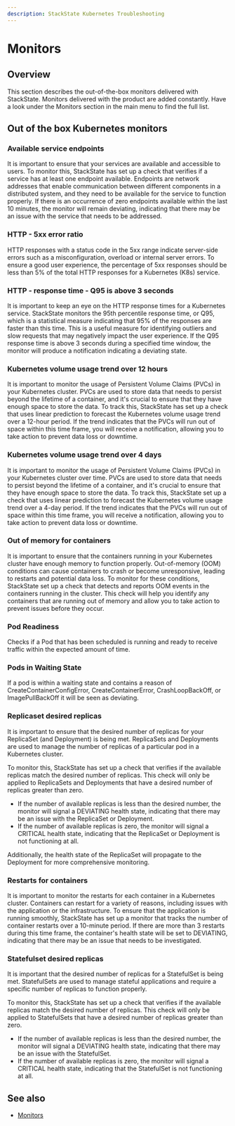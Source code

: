 ```yaml
---
description: StackState Kubernetes Troubleshooting
---
```


# Monitors

## Overview

This section describes the out-of-the-box monitors delivered with StackState. Monitors delivered with the product are added constantly. Have a look under the Monitors section in the main menu to find the full list.

## Out of the box Kubernetes monitors

### Available service endpoints 

It is important to ensure that your services are available and accessible to users. To monitor this, StackState has set up a check that verifies if a service has at least one endpoint available. Endpoints are network addresses that enable communication between different components in a distributed system, and they need to be available for the service to function properly.
If there is an occurrence of zero endpoints available within the last 10 minutes, the monitor will remain deviating, indicating that there may be an issue with the service that needs to be addressed.

### HTTP - 5xx error ratio

HTTP responses with a status code in the 5xx range indicate server-side errors such as a misconfiguration, overload or internal server errors.
To ensure a good user experience, the percentage of 5xx responses should be less than 5% of the total HTTP responses for a Kubernetes (K8s) service.

### HTTP - response time - Q95 is above 3 seconds

It is important to keep an eye on the HTTP response times for a Kubernetes service. StackState monitors the 95th percentile response time, or Q95, which is a statistical measure indicating that 95% of the responses are faster than this time.
This is a useful measure for identifying outliers and slow requests that may negatively impact the user experience. If the Q95 response time is above 3 seconds during a specified time window, the monitor will produce a notification indicating a deviating state. 

### Kubernetes volume usage trend over 12 hours

It is important to monitor the usage of Persistent Volume Claims (PVCs) in your Kubernetes cluster. PVCs are used to store data that needs to persist beyond the lifetime of a container, and it's crucial to ensure that they have enough space to store the data. To track this, StackState has set up a check that uses linear prediction to forecast the Kubernetes volume usage trend over a 12-hour period. If the trend indicates that the PVCs will run out of space within this time frame, you will receive a notification, allowing you to take action to prevent data loss or downtime.

### Kubernetes volume usage trend over 4 days

It is important to monitor the usage of Persistent Volume Claims (PVCs) in your Kubernetes cluster over time. PVCs are used to store data that needs to persist beyond the lifetime of a container, and it's crucial to ensure that they have enough space to store the data.
To track this, StackState set up a check that uses linear prediction to forecast the Kubernetes volume usage trend over a 4-day period. If the trend indicates that the PVCs will run out of space within this time frame, you will receive a notification, allowing you to take action to prevent data loss or downtime.

### Out of memory for containers

It is important to ensure that the containers running in your Kubernetes cluster have enough memory to function properly. Out-of-memory (OOM) conditions can cause containers to crash or become unresponsive, leading to restarts and potential data loss.
To monitor for these conditions, StackState set up a check that detects and reports OOM events in the containers running in the cluster. This check will help you identify any containers that are running out of memory and allow you to take action to prevent issues before they occur.

### Pod Readiness 

Checks if a Pod that has been scheduled is running and ready to receive traffic within the expected amount of time.

### Pods in Waiting State

If a pod is within a waiting state and contains a reason of CreateContainerConfigError, CreateContainerError, CrashLoopBackOff, or ImagePullBackOff it will be seen as deviating.

### Replicaset desired replicas

It is important to ensure that the desired number of replicas for your ReplicaSet (and Deployment) is being met. ReplicaSets and Deployments are used to manage the number of replicas of a particular pod in a Kubernetes cluster.

To monitor this, StackState has set up a check that verifies if the available replicas match the desired number of replicas. This check will only be applied to ReplicaSets and Deployments that have a desired number of replicas greater than zero.

- If the number of available replicas is less than the desired number, the monitor will signal a DEVIATING health state, indicating that there may be an issue with the ReplicaSet or Deployment.
- If the number of available replicas is zero, the monitor will signal a CRITICAL health state, indicating that the ReplicaSet or Deployment is not functioning at all.

Additionally, the health state of the ReplicaSet will propagate to the Deployment for more comprehensive monitoring.

### Restarts for containers

It is important to monitor the restarts for each container in a Kubernetes cluster. Containers can restart for a variety of reasons, including issues with the application or the infrastructure.
To ensure that the application is running smoothly, StackState has set up a monitor that tracks the number of container restarts over a 10-minute period. If there are more than 3 restarts during this time frame, the container's health state will be set to DEVIATING, indicating that there may be an issue that needs to be investigated.

### Statefulset desired replicas

It is important that the desired number of replicas for a StatefulSet is being met. StatefulSets are used to manage stateful applications and require a specific number of replicas to function properly.

To monitor this, StackState has set up a check that verifies if the available replicas match the desired number of replicas. This check will only be applied to StatefulSets that have a desired number of replicas greater than zero.

- If the number of available replicas is less than the desired number, the monitor will signal a DEVIATING health state, indicating that there may be an issue with the StatefulSet.
- If the number of available replicas is zero, the monitor will signal a CRITICAL health state, indicating that the StatefulSet is not functioning at all.


## See also

* [Monitors](/use/alerting/k8s-monitors.md)
